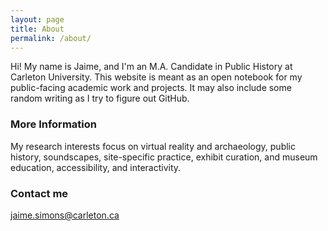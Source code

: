 ```yaml
---
layout: page
title: About
permalink: /about/
---
```


Hi! My name is Jaime, and I'm an M.A. Candidate in Public History at Carleton University. This website is meant as an open notebook for my public-facing academic work and projects. It may also include some random writing as I try to figure out GitHub.

### More Information

My research interests focus on virtual reality and archaeology, public history, soundscapes, site-specific practice, exhibit curation, and museum education, accessibility, and interactivity.

### Contact me

[jaime.simons@carleton.ca](mailto:jaime.simons@carleton.ca)
